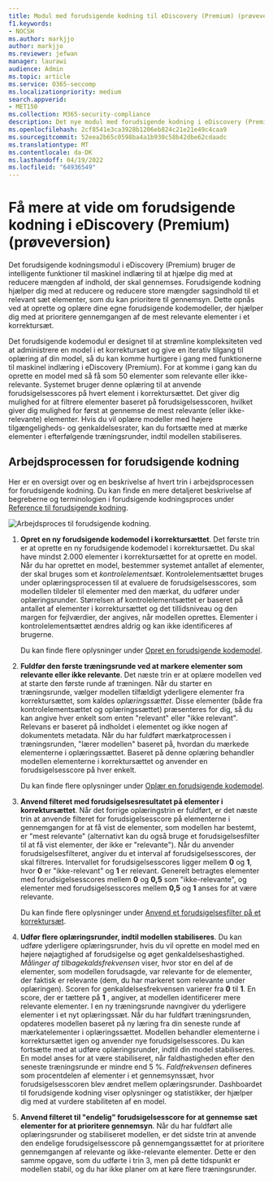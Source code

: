 ```yaml
---
title: Modul med forudsigende kodning til eDiscovery (Premium) (prøveversion)
f1.keywords:
- NOCSH
ms.author: markjjo
author: markjjo
ms.reviewer: jefwan
manager: laurawi
audience: Admin
ms.topic: article
ms.service: O365-seccomp
ms.localizationpriority: medium
search.appverid:
- MET150
ms.collection: M365-security-compliance
description: Det nye modul med forudsigende kodning i eDiscovery (Premium) bruger maskinel indlæring til at analysere elementer i et korrektursæt for at forudsige, hvilke elementer der er relevante for din sag eller undersøgelse.
ms.openlocfilehash: 2cf8541e3ca3928b1206eb824c21e21e49c4caa9
ms.sourcegitcommit: 52eea2b65c0598ba4a1b930c58b42dbe62cdaadc
ms.translationtype: MT
ms.contentlocale: da-DK
ms.lasthandoff: 04/19/2022
ms.locfileid: "64936549"
---
```

# <a name="learn-about-predictive-coding-in-ediscovery-premium-preview"></a>Få mere at vide om forudsigende kodning i eDiscovery (Premium) (prøveversion)

Det forudsigende kodningsmodul i eDiscovery (Premium) bruger de intelligente funktioner til maskinel indlæring til at hjælpe dig med at reducere mængden af indhold, der skal gennemses. Forudsigende kodning hjælper dig med at reducere og reducere store mængder sagsindhold til et relevant sæt elementer, som du kan prioritere til gennemsyn. Dette opnås ved at oprette og oplære dine egne forudsigende kodemodeller, der hjælper dig med at prioritere gennemgangen af de mest relevante elementer i et korrektursæt.

Det forudsigende kodemodul er designet til at strømline kompleksiteten ved at administrere en model i et korrektursæt og give en iterativ tilgang til oplæring af din model, så du kan komme hurtigere i gang med funktionerne til maskinel indlæring i eDiscovery (Premium). For at komme i gang kan du oprette en model med så få som 50 elementer som relevante eller ikke-relevante. Systemet bruger denne oplæring til at anvende forudsigelsesscores på hvert element i korrektursættet. Det giver dig mulighed for at filtrere elementer baseret på forudsigelsesscoren, hvilket giver dig mulighed for først at gennemse de mest relevante (eller ikke-relevante) elementer. Hvis du vil oplære modeller med højere tilgængeligheds- og genkaldelsesrater, kan du fortsætte med at mærke elementer i efterfølgende træningsrunder, indtil modellen stabiliseres.  

## <a name="the-predictive-coding-workflow"></a>Arbejdsprocessen for forudsigende kodning

Her er en oversigt over og en beskrivelse af hvert trin i arbejdsprocessen for forudsigende kodning. Du kan finde en mere detaljeret beskrivelse af begreberne og terminologien i forudsigende kodningsproces under [Reference til forudsigende kodning](predictive-coding-reference.md).

![Arbejdsproces til forudsigende kodning.](..\media\PredictiveCodingWorkflow.png)

1. **Opret en ny forudsigende kodemodel i korrektursættet**. Det første trin er at oprette en ny forudsigende kodemodel i korrektursættet. Du skal have mindst 2.000 elementer i korrektursættet for at oprette en model. Når du har oprettet en model, bestemmer systemet antallet af elementer, der skal bruges som et *kontrolelementsæt*. Kontrolelementsættet bruges under oplæringsprocessen til at evaluere de forudsigelsesscores, som modellen tildeler til elementer med den mærkat, du udfører under oplæringsrunder. Størrelsen af kontrolelementsættet er baseret på antallet af elementer i korrektursættet og det tillidsniveau og den margen for fejlværdier, der angives, når modellen oprettes. Elementer i kontrolelementsættet ændres aldrig og kan ikke identificeres af brugerne.

   Du kan finde flere oplysninger under [Opret en forudsigende kodemodel](predictive-coding-create-model.md).

2. **Fuldfør den første træningsrunde ved at markere elementer som relevante eller ikke relevante**. Det næste trin er at oplære modellen ved at starte den første runde af træningen. Når du starter en træningsrunde, vælger modellen tilfældigt yderligere elementer fra korrektursættet, som kaldes *oplæringssættet*. Disse elementer (både fra kontrolelementsættet og oplæringssættet) præsenteres for dig, så du kan angive hver enkelt som enten "relevant" eller "ikke relevant". Relevans er baseret på indholdet i elementet og ikke nogen af dokumentets metadata. Når du har fuldført mærkatprocessen i træningsrunden, "lærer modellen" baseret på, hvordan du mærkede elementerne i oplæringssættet. Baseret på denne oplæring behandler modellen elementerne i korrektursættet og anvender en forudsigelsesscore på hver enkelt.

   Du kan finde flere oplysninger under [Oplær en forudsigende kodemodel](predictive-coding-train-model.md).

3. **Anvend filteret med forudsigelsesresultatet på elementer i korrektursættet**. Når det forrige oplæringstrin er fuldført, er det næste trin at anvende filteret for forudsigelsesscore på elementerne i gennemgangen for at få vist de elementer, som modellen har bestemt, er "mest relevante" (alternativt kan du også bruge et forudsigelsesfilter til at få vist elementer, der ikke er "relevante"). Når du anvender forudsigelsesfilteret, angiver du et interval af forudsigelsesscores, der skal filtreres. Intervallet for forudsigelsesscores ligger mellem **0** og **1**, hvor **0** er "ikke-relevant" og **1** er relevant. Generelt betragtes elementer med forudsigelsesscores mellem **0** og **0,5** som "ikke-relevante", og elementer med forudsigelsesscores mellem **0,5** og **1** anses for at være relevante.

   Du kan finde flere oplysninger under [Anvend et forudsigelsesfilter på et korrektursæt](predictive-coding-apply-prediction-filter.md).

4. **Udfør flere oplæringsrunder, indtil modellen stabiliseres**. Du kan udføre yderligere oplæringsrunder, hvis du vil oprette en model med en højere nøjagtighed af forudsigelse og øget genkaldelseshastighed. *Målinger af tilbagekaldsfrekvensen* viser, hvor stor en del af de elementer, som modellen forudsagde, var relevante for de elementer, der faktisk er relevante (dem, du har markeret som relevante under oplæringen). Scoren for genkaldelsesfrekvensen varierer fra **0** til **1**. En score, der er tættere på **1** , angiver, at modellen identificerer mere relevante elementer. I en ny træningsrunde navngiver du yderligere elementer i et nyt oplæringssæt. Når du har fuldført træningsrunden, opdateres modellen baseret på ny læring fra din seneste runde af mærkatelementer i oplæringssættet. Modellen behandler elementerne i korrektursættet igen og anvender nye forudsigelsesscores. Du kan fortsætte med at udføre oplæringsrunder, indtil din model stabiliseres. En model anses for at være stabiliseret, når faldhastigheden efter den seneste træningsrunde er mindre end 5 %. *Faldfrekvensen* defineres som procentdelen af elementer i et gennemsynssæt, hvor forudsigelsesscoren blev ændret mellem oplæringsrunder. Dashboardet til forudsigende kodning viser oplysninger og statistikker, der hjælper dig med at vurdere stabiliteten af en model.

5. **Anvend filteret til "endelig" forudsigelsesscore for at gennemse sæt elementer for at prioritere gennemsyn**. Når du har fuldført alle oplæringsrunder og stabiliseret modellen, er det sidste trin at anvende den endelige forudsigelsesscore på gennemgangssættet for at prioritere gennemgangen af relevante og ikke-relevante elementer. Dette er den samme opgave, som du udførte i trin 3, men på dette tidspunkt er modellen stabil, og du har ikke planer om at køre flere træningsrunder.

